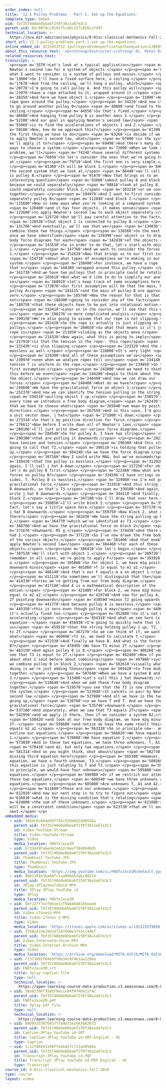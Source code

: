 ```yaml
---
order_index: null
title: '12.1 Pulley Problems - Part I, Set up the Equations'
template_type: Embed
uid: fbf35740dde8bba6f2f0f38a1a67e3c3
parent_uid: 05c9879cc9102f5cb8c237c856cafd97
technical_location: >-
  https://ocw.mit.edu/courses/physics/8-01sc-classical-mechanics-fall-2016/week-4-drag-forces-constraints-and-continuous-systems/12.1-pulley-problems-part-i-set-up-the-equations/12.1-pulley-problems-part-i-set-up-the-equations
short_url: 12.1-pulley-problems-part-i-set-up-the-equations
inline_embed_id: 9215453712.1pulleyproblemspartisetuptheequations13809945
about_this_resource_text: '<p><strong>Instructor:</strong> Dr. Peter Dourmashkin</p>'
related_resources_text: ''
transcript: >-
  <p><span m='3570'>Let's look at a typical application</span> <span m='5560'>of
  Newton's second law for a system of objects.</span> </p><p><span m='8570'>So
  what I want to consider is a system of pulleys and masses.</span> </p><p><span
  m='13000'>So I'll have a fixed surface here, a ceiling.</span> </p><p><span
  m='17670'>And from the ceiling, we'll hang a pulley, which</span> <span
  m='20770'>I'm going to call pulley A. And this pulley will</span> <span
  m='23970'>have a rope attached to it, wrapped around it.</span> </p><p><span
  m='28350'>And here we have object 1.</span> </p><p><span m='31090'>And the
  rope goes around the pulley.</span> </p><p><span m='34220'>And now it's going
  to go around another pulley B</span> <span m='40880'>and fixed to the
  ceiling.</span> </p><p><span m='44550'>So that's fixed.</span> </p><p><span
  m='46880'>And hanging from pulley B is another mass 2.</span> </p><p><span
  m='52200'>And our goal in applying Newton's second law</span> <span
  m='55060'>is to find the accelerations of objects 1 and 2.</span> </p><p><span
  m='59180'>Now, how do we approach this?</span> </p><p><span m='61390'>Well,
  the first thing we have to do</span> <span m='63260'>is decide if we're going
  to apply Newton's second law, what</span> <span m='67000'>is the system that
  we'll apply it to?</span> </p><p><span m='69490'>And there's many different
  ways to choose a system.</span> </p><p><span m='72090'>When we look at this
  problem, we'll</span> <span m='74240'>have several different systems.</span>
  </p><p><span m='76850'>So let's consider the ones that we're going to look
  at.</span> </p><p><span m='79710'>And the first one is very simple.</span>
  </p><p><span m='81360'>It will be block 1.</span> </p><p><span m='84640'>And
  the second system that we look at,</span> <span m='86440'>we'll call that AB
  is pulley A.</span> </p><p><span m='91470'>Now that brings us to an
  interesting question</span> <span m='93860'>about pulley B and block 2,
  because we could separately</span> <span m='98810'>look at pulley B, and we
  could separately consider block 2,</span> <span m='103210'>or we consider them
  together.</span> </p><p><span m='104979'>And I want to first consider
  separately pulley B</span> <span m='112840'>and block 2.</span> </p><p><span
  m='115680'>Now in some ways when you're looking at a compound system,</span>
  <span m='120480'>and it has four objects, it makes sense</span> <span
  m='122600'>to apply Newton's second law to each object separately.</span>
  </p><p><span m='125720'>But we'll pay careful attention to the fact</span>
  <span m='128538'>that object 2 is connected to pulley B.</span> </p><p><span
  m='131760'>And eventually, we'll see that we</span> <span m='134030'>can
  combine these two things.</span> </p><p><span m='136560'>So the next step is
  once we have identified</span> <span m='139390'>our object is to draw a free
  body force diagrams for each</span> <span m='142430'>of the objects.</span>
  </p><p><span m='143530'>So in order to do that, let's start with object
  1.</span> </p><p><span m='147760'>And we want to consider the forces on object
  1.</span> </p><p><span m='152620'>Now that brings us to our first issue</span>
  <span m='154710'>about what types of assumptions we're making in our
  system.</span> </p><p><span m='158490'>For instance, we have a rope
  that's</span> <span m='160380'>wrapped around this pulley.</span> </p><p><span
  m='161730'>And we have two pulleys that in principle could be rotating.</span>
  </p><p><span m='165610'>But what we'd like to do to simplify our analysis--
  so</span> <span m='168920'>let's keep track of some assumptions here.</span>
  </p><p><span m='173070'>Our first assumption will be that the mass, MP, of
  pulley A</span> <span m='181615'>and the mass of pulley B are approximately
  zero.</span> </p><p><span m='185740'>Now the reason for that is that we're
  not</span> <span m='188300'>going to consider any of the fact</span> <span
  m='189750'>that these objects have to be put into rotational motion.</span>
  </p><p><span m='193410'>Later on in the course, we'll see that this will give
  us</span> <span m='196270'>a more complicated analysis.</span> </p><p><span
  m='199150'>We're also going to assume that our rope is not slipping.</span>
  </p><p><span m='202420'>So the rope is actually is just slipping on the
  pulleys.</span> </p><p><span m='208650'>So what that means is it's just the
  rope is</span> <span m='211050'>sliding as the objects move.</span>
  </p><p><span m='214320'>Now again, what this is going to imply</span> <span
  m='217910'>is that the tension in the rope-- this rope</span> <span
  m='221430'>is also slipping.</span> </p><p><span m='223329'>And the rope is
  massless as well.</span> </p><p><span m='228000'>It's very light rope.</span>
  </p><p><span m='229380'>And all of these assumptions we've</span> <span
  m='230970'>seen when we analyze ropes tell us</span> <span m='234140'>that the
  tension T is uniform in the rope.</span> </p><p><span m='239850'>So that's our
  first assumption.</span> </p><p><span m='242000'>And we need to think about
  this before we even</span> <span m='244280'>begin to think about the forces on
  the object.</span> </p><p><span m='246490'>And now we can draw our
  forces.</span> </p><p><span m='248480'>What do we have?</span> </p><p><span
  m='249690'>We have the gravitational force on object 1.</span> </p><p><span
  m='252370'>And now we can identify the tension pulling in the string,</span>
  <span m='256519'>pulling object 1 up.</span> </p><p><span m='258579'>Now for
  every time we introduce a free body diagram,</span> <span m='262430'>recall
  that we have to choose what</span> <span m='265040'>we mean by positive
  directions.</span> </p><p><span m='267550'>And in this case, I'm going to pick
  a unit vector down, j hat</span> <span m='271800'>1 down.</span> </p><p><span
  m='273310'>So that's my positive direction for force.</span> </p><p><span
  m='276612'>Now before I write down all of Newton's laws,</span> <span
  m='280180'>I'll just write down our various force diagrams.</span>
  </p><p><span m='284540'>So for pulley A, I have two strings</span> <span
  m='290300'>that are pulling it downwards.</span> </p><p><span m='292370'>So I
  have tension and tension.</span> </p><p><span m='296380'>And this string, I'm
  going to call that T2,</span> <span m='300110'>is holding that pulley
  up.</span> </p><p><span m='304140'>So we have the force diagram.</span>
  </p><p><span m='307160'>Now I could write MAG, but we've assumed</span> <span
  m='310420'>that the pulley is massless.</span> </p><p><span m='312920'>And
  again, I'll call j hat A down.</span> </p><p><span m='317250'>For object 2,
  let's do pulley B first.</span> </p><p><span m='322480'>Now what are the
  forces on pulley B?</span> </p><p><span m='324596'>I have strings on both
  sides, T. Pulley B is massless,</span> <span m='329980'>so I'm not putting
  gravitational force.</span> </p><p><span m='333916'>And this string is pulling
  B downwards, so that's T3.</span> </p><p><span m='339100'>And again, we'll
  write j hat B downwards.</span> </p><p><span m='344110'>And finally, I have
  block 2.</span> </p><p><span m='347180'>So I'll draw that over here.</span>
  </p><p><span m='350850'>I'll write block 2.</span> </p><p><span m='353230'>In
  fact, let's say a little space here.</span> </p><p><span m='357170'>We'll have
  j hat B downwards.</span> </p><p><span m='359750'>Now block 2, what do we have
  there?</span> </p><p><span m='362430'>We have the string pulling up block
  2,</span> <span m='364770'>which we've identified as T3.</span> </p><p><span
  m='368760'>And we have the gravitational force on block 2</span> <span
  m='371670'>downward, M2 g.</span> </p><p><span m='374450'>And there we have j
  had 2.</span> </p><p><span m='377220'>So I've now drawn the free body diagram
  of the various objects.</span> </p><p><span m='381400'>And that enables me to
  apply Newton's second law</span> <span m='384460'>for each of these
  objects.</span> </p><p><span m='386410'>So let's begin.</span> </p><p><span
  m='387520'>We'll start with object 1.</span> </p><p><span m='389720'>We have--
  remember in all cases, we're going to apply F</span> <span m='393920'>equals m
  a.</span> </p><p><span m='395880'>So for object 1, we have m1g positive
  downward minus</span> <span m='401860'>T is equal to m1 a1.</span>
  </p><p><span m='406140'>And that's our F equals m a on object 1.</span>
  </p><p><span m='411110'>So sometimes we'll distinguish that the</span> <span
  m='414330'>forces we're getting from our free body diagram.</span>
  </p><p><span m='417140'>And A is a mathematical description of the
  motion.</span> </p><p><span m='421080'>For block 2, we have m2g minus T3 is
  equal to m2 a2.</span> </p><p><span m='429740'>And now for pulley A, we have
  2T pointing downwards</span> <span m='438590'>minus T2 going upwards.</span>
  </p><p><span m='441770'>And because pulley A is massless,</span> <span
  m='445350'>this is zero even though pulley A may</span> <span m='449670'>be--
  it's actually fixed too.</span> </p><p><span m='452880'>So it's not even
  accelerating.</span> </p><p><span m='454310'>And what we see here is this
  equation--</span> <span m='456930'>I'm going to quickly note that it tells
  us</span> <span m='459510'>that the string holding pulley 2 up, T2, is equal
  to 2T.</span> </p><p><span m='467270'>So we can think of if, we want to know
  what</span> <span m='469890'>T2 is, we need to calculate T.</span>
  </p><p><span m='472330'>And finally we have B. And what is the forces on
  B?</span> </p><p><span m='478495'>We have T3 minus 2T.</span> </p><p><span
  m='483150'>And again pulley B is 0.</span> </p><p><span m='486260'>And so we
  see that T3 is equal to 2T.</span> </p><p><span m='492400'>Now if you think
  about what I said before about combining</span> <span m='497880'>systems, if
  we combine pulley B in block 2,</span> <span m='502610'>visually what we're
  doing is we're just adding these</span> <span m='505420'>to free body diagram
  together.</span> </p><p><span m='507640'>When we have a system B and block
  2.</span> </p><p><span m='513400'>Let's call this j hat downwards.</span>
  </p><p><span m='516640'>And when we add these free body diagram
  together,</span> <span m='519570'>you see that the T3 is now internal force to
  the system.</span> </p><p><span m='523940'>It cancels in pair by Newton's
  second law.</span> </p><p><span m='527080'>And all we have is the two strings
  going up,</span> <span m='530760'>so we have T and T. And we have the
  gravitational force</span> <span m='535740'>downward.</span> </p><p><span
  m='537180'>And separately, when we saw that T3 equals 2T</span> <span
  m='542950'>and we apply it there, then if we consider a system B2,</span>
  <span m='550420'>and look at our free body diagram, we have m2g minus
  2T--</span> <span m='556680'>and notice we have the same result their 2T
  equals m2 a2.</span> </p><p><span m='563330'>So in principle now-- and I'll
  outline our equations.</span> </p><p><span m='566820'>We have equation
  1.</span> </p><p><span m='570080'>We have equation 2.</span> </p><p><span
  m='573030'>And in these two equations, we have three unknowns, T, A1,</span>
  <span m='578410'>and A2, but only two equations.</span> </p><p><span
  m='581314'>And so you might think, what about</span> <span m='582730'>this
  missing third equation here?</span> </p><p><span m='585300'>However, in this
  equation, we have a fourth unknown, T3.</span> </p><p><span m='589260'>And
  this equation is just relating to T and T3.</span> </p><p><span m='593760'>So
  in principle, we would have four unknowns</span> <span m='595800'>and three
  equations.</span> </p><p><span m='596980'>Or if we restrict our attention to
  these two equations,</span> <span m='600540'>we have three unknowns and two
  equations.</span> </p><p><span m='605080'>Are unknowns T, A1 and A2.</span>
  </p><p><span m='611040'>These are our unknowns.</span> </p><p><span
  m='612910'>And now our next step is to try to figure out</span> <span
  m='616030'>what is the missing condition that's relating</span> <span
  m='619800'>the sum of these unknowns.</span> </p><p><span m='621600'>And that
  will be a constraint condition</span> <span m='623730'>that we'll analyze
  next.</span> </p>
embedded_media:
  - uid: 385dc8c68ae69ff35c5d5b6b24d853ba
    parent_uid: fbf35740dde8bba6f2f0f38a1a67e3c3
    id: Video-YouTube-Stream
    title: Video-YouTube-Stream
    type: Video
    media_location: FNOfxJxceIM
  - uid: b7354d9fabede2e412c0ee7f840d40d5
    parent_uid: fbf35740dde8bba6f2f0f38a1a67e3c3
    id: Thumbnail-YouTube-JPG
    title: Thumbnail-YouTube-JPG
    type: Thumbnail
    media_location: 'https://img.youtube.com/vi/FNOfxJxceIM/default.jpg'
  - uid: 8001191e3ba68fc2aa806653abc40218
    parent_uid: fbf35740dde8bba6f2f0f38a1a67e3c3
    id: 3Play-3PlayYouTubeid-MP4
    title: 3Play-3Play YouTube id
    type: 3Play
    media_location: FNOfxJxceIM
  - uid: 6bf12ff7acf8b1e13f94840481b5eaed
    parent_uid: fbf35740dde8bba6f2f0f38a1a67e3c3
    id: Video-iTunesU-MP4
    title: Video-iTunes U-MP4
    type: Video
    media_location: 'https://itunes.apple.com/us/itunes-u/id1223579658'
  - uid: 1558a32a618e3d72d7dd0e3751cc4dbf
    parent_uid: fbf35740dde8bba6f2f0f38a1a67e3c3
    id: Video-InternetArchive-MP4
    title: Video-Internet Archive-MP4
    type: Video
    media_location: 'https://archive.org/download/MIT8.01F16/MIT8_01F16_L12v01_360p.mp4'
  - uid: cf371882f64e9f50b34c0f4b1aa229ee
    parent_uid: fbf35740dde8bba6f2f0f38a1a67e3c3
    id: FNOfxJxceIM.srt
    title: 3play caption file
    type: null
    technical_location: >-
      https://open-learning-course-data-production.s3.amazonaws.com/8-01sc-classical-mechanics-fall-2016/cf371882f64e9f50b34c0f4b1aa229ee_FNOfxJxceIM.srt
  - uid: 38a82f06f358df8ecce84f9f4be2174c
    parent_uid: fbf35740dde8bba6f2f0f38a1a67e3c3
    id: FNOfxJxceIM.pdf
    title: 3play pdf file
    type: null
    technical_location: >-
      https://open-learning-course-data-production.s3.amazonaws.com/8-01sc-classical-mechanics-fall-2016/38a82f06f358df8ecce84f9f4be2174c_FNOfxJxceIM.pdf
  - uid: 09d95333976657f7a9072e1643882073
    parent_uid: fbf35740dde8bba6f2f0f38a1a67e3c3
    id: Caption-3Play YouTube id-SRT
    title: Caption-3Play YouTube id-SRT-English - US
    type: Caption
  - uid: 1c12f00265198ffa4bd2fcf22ad0568a
    parent_uid: fbf35740dde8bba6f2f0f38a1a67e3c3
    id: Transcript-3Play YouTube id-PDF
    title: Transcript-3Play YouTube id-PDF-English - US
    type: Transcript
course_id: 8-01sc-classical-mechanics-fall-2016
type: course
layout: video
---
```

